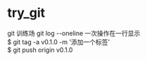 # try_git
git 训练场
git log --oneline 一次操作在一行显示  
$ git tag -a v0.1.0 -m '添加一个标签'  
$ git push origin v0.1.0